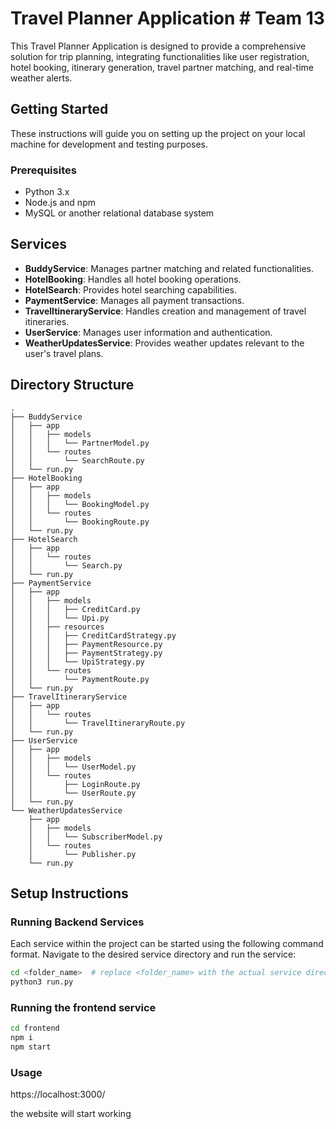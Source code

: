 # Travel Planner Application # Team 13

This Travel Planner Application is designed to provide a comprehensive solution for trip planning, integrating functionalities like user registration, hotel booking, itinerary generation, travel partner matching, and real-time weather alerts.

## Getting Started

These instructions will guide you on setting up the project on your local machine for development and testing purposes.

### Prerequisites

- Python 3.x
- Node.js and npm
- MySQL or another relational database system

## Services

- **BuddyService**: Manages partner matching and related functionalities.
- **HotelBooking**: Handles all hotel booking operations.
- **HotelSearch**: Provides hotel searching capabilities.
- **PaymentService**: Manages all payment transactions.
- **TravelItineraryService**: Handles creation and management of travel itineraries.
- **UserService**: Manages user information and authentication.
- **WeatherUpdatesService**: Provides weather updates relevant to the user's travel plans.

## Directory Structure

```plaintext
.
├── BuddyService
│   ├── app
│   │   ├── models
│   │   │   └── PartnerModel.py
│   │   └── routes
│   │       └── SearchRoute.py
│   └── run.py
├── HotelBooking
│   ├── app
│   │   ├── models
│   │   │   └── BookingModel.py
│   │   └── routes
│   │       └── BookingRoute.py
│   └── run.py
├── HotelSearch
│   ├── app
│   │   └── routes
│   │       └── Search.py
│   └── run.py
├── PaymentService
│   ├── app
│   │   ├── models
│   │   │   ├── CreditCard.py
│   │   │   └── Upi.py
│   │   ├── resources
│   │   │   ├── CreditCardStrategy.py
│   │   │   ├── PaymentResource.py
│   │   │   ├── PaymentStrategy.py
│   │   │   └── UpiStrategy.py
│   │   └── routes
│   │       └── PaymentRoute.py
│   └── run.py
├── TravelItineraryService
│   ├── app
│   │   └── routes
│   │       └── TravelItineraryRoute.py
│   └── run.py
├── UserService
│   ├── app
│   │   ├── models
│   │   │   └── UserModel.py
│   │   └── routes
│   │       ├── LoginRoute.py
│   │       └── UserRoute.py
│   └── run.py
└── WeatherUpdatesService
    ├── app
    │   ├── models
    │   │   └── SubscriberModel.py
    │   └── routes
    │       └── Publisher.py
    └── run.py

```
## Setup Instructions

### Running Backend Services

Each service within the project can be started using the following command format. Navigate to the desired service directory and run the service:

```bash
cd <folder_name>  # replace <folder_name> with the actual service directory name
python3 run.py
```

### Running the frontend service
```bash
cd frontend 
npm i
npm start
```

### Usage 
https://localhost:3000/


the website will start working
